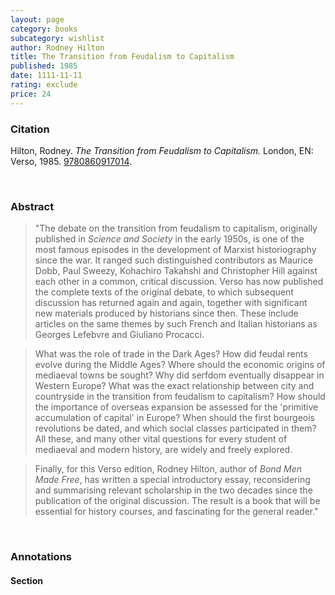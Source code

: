 ```yaml
---
layout: page
category: books
subcategory: wishlist
author: Rodney Hilton
title: The Transition from Feudalism to Capitalism
published: 1985
date: 1111-11-11
rating: exclude
price: 24
---
```


### Citation

Hilton, Rodney. *The Transition from Feudalism to Capitalism.* London, EN: Verso, 1985. [9780860917014](https://www.versobooks.com/en-ca/products/1049-the-transition-from-feudalism-to-capitalism).

<br>

### Abstract

> "The debate on the transition from feudalism to capitalism, originally published in *Science and Society* in the early 1950s, is one of the most famous episodes in the development of Marxist historiography since the war. It ranged such distinguished contributors as Maurice Dobb, Paul Sweezy, Kohachiro Takahshi and Christopher Hill against each other in a common, critical discussion. Verso has now published the complete texts of the original debate, to which subsequent discussion has returned again and again, together with significant new materials produced by historians since then. These include articles on the same themes by such French and Italian historians as Georges Lefebvre and Giuliano Procacci.

> What was the role of trade in the Dark Ages? How did feudal rents evolve during the Middle Ages? Where should the economic origins of mediaeval towns be sought? Why did serfdom eventually disappear in Western Europe? What was the exact relationship between city and countryside in the transition from feudalism to capitalism? How should the importance of overseas expansion be assessed for the 'primitive accumulation of capital' in Europe? When should the first bourgeois revolutions be dated, and which social classes participated in them? All these, and many other vital questions for every student of mediaeval and modern history, are widely and freely explored.

> Finally, for this Verso edition, Rodney Hilton, author of *Bond Men Made Free*, has written a special introductory essay, reconsidering and summarising relevant scholarship in the two decades since the publication of the original discussion. The result is a book that will be essential for history courses, and fascinating for the general reader."

<br>

### Annotations

#### Section

<br>
